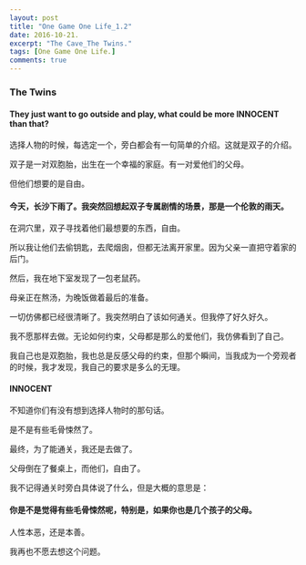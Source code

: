 ```yaml
---
layout: post
title: "One Game One Life_1.2"
date: 2016-10-21.
excerpt: "The Cave_The Twins."
tags: [One Game One Life.]
comments: true
---
```


### The Twins

#### They just want to go outside and play, what could be more INNOCENT than that?

选择人物的时候，每选定一个，旁白都会有一句简单的介绍。这就是双子的介绍。

双子是一对双胞胎，出生在一个幸福的家庭。有一对爱他们的父母。

但他们想要的是自由。

#### 今天，长沙下雨了。我突然回想起双子专属剧情的场景，那是一个伦敦的雨天。

在洞穴里，双子寻找着他们最想要的东西，自由。

所以我让他们去偷钥匙，去爬烟囱，但都无法离开家里。因为父亲一直把守着家的后门。

然后，我在地下室发现了一包老鼠药。

母亲正在熬汤，为晚饭做着最后的准备。

一切仿佛都已经很清晰了。我突然明白了该如何通关。但我停了好久好久。

我不愿那样去做。无论如何约束，父母都是那么的爱他们，我仿佛看到了自己。

我自己也是双胞胎，我也总是反感父母的约束，但那个瞬间，当我成为一个旁观者的时候，我才发现，我自己的要求是多么的无理。

#### INNOCENT

不知道你们有没有想到选择人物时的那句话。

是不是有些毛骨悚然了。

最终，为了能通关，我还是去做了。

父母倒在了餐桌上，而他们，自由了。

我不记得通关时旁白具体说了什么，但是大概的意思是：

#### 你是不是觉得有些毛骨悚然呢，特别是，如果你也是几个孩子的父母。

人性本恶，还是本善。

我再也不愿去想这个问题。

